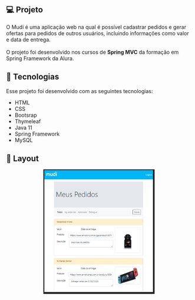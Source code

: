 ## 💻 Projeto

O Mudi é uma aplicação web na qual é possível cadastrar pedidos e gerar ofertas para pedidos de outros usuários, incluindo informações como valor e data de entrega. <br><br>
O projeto foi desenvolvido nos cursos de <b>Spring MVC</b> da formação em Spring Framework da Alura.


## 🚀 Tecnologias

Esse projeto foi desenvolvido com as seguintes tecnologias:

- HTML
- CSS
- Bootsrap
- Thymeleaf
- Java 11
- Spring Framework
- MySQL


## 🔖 Layout

<p align="center">
  <img alt="mudi-home" src="https://github.com/fernandamullerb/mudi/blob/main/mudi-home.png" width="60%">
</p>

